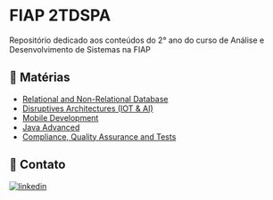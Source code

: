 
# FIAP 2TDSPA

Repositório dedicado aos conteúdos do 2° ano do curso de Análise e Desenvolvimento de Sistemas na FIAP

## 📒 Matérias

 - [Relational and Non-Relational Database](https://github.com/mtslma/fiap-2tdspa/tree/main/relational-non-relational-database)
 - [Disruptives Architectures (IOT & AI)](https://github.com/mtslma/fiap-2tdspa/tree/main/disruptives-architectures)
 - [Mobile Development](https://github.com/mtslma/fiap-2tdspa/tree/main/mobile-development)
 - [Java Advanced](https://github.com/mtslma/fiap-2tdspa/tree/main/java-advanced/)
 - [Compliance, Quality Assurance and Tests](https://github.com/mtslma/fiap-2tdspa/tree/main/compliance-quality-assurance-and-tests)
 
## 📩 Contato
[![linkedin](https://img.shields.io/badge/linkedin-0A66C2?style=for-the-badge&logo=linkedin&logoColor=white)](https://www.linkedin.com/in/mtslma)


